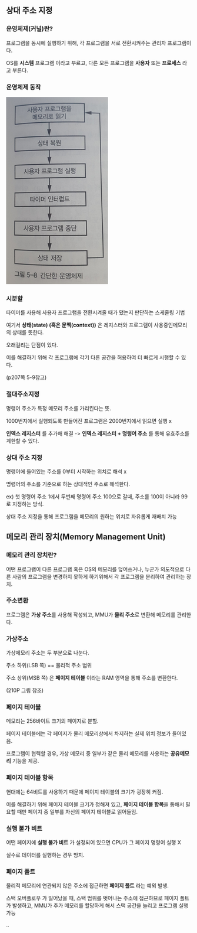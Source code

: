 ## 상대  주소 지정

### 운영체제(커널)란?

프로그램을 동시에 실행하기 위해, 각 프로그램을 서로 전환시켜주는 관리자 프로그램이다.

OS를 **시스템** 프로그램 이라고 부르고, 다른 모든 프로그램을 **사용자** 또는 **프로세스** 라고 부른다.



### 운영체제 동작

![image-20211110212830032](상대주소지정_김두회.assets/image-20211110212830032.png)

### 시분할

타이머를 사용해 사용자 프로그램을 전환시켜줄 때가 됐는지 판단하는 스케줄링 기법

여기서 **상태(state) (혹은 문맥(context))** 은 레지스터와 프로그램이 사용중인메모리의 상태를 뜻한다.

오래걸리는 단점이 있다. 

이를 해결하기 위해 각 프로그램에 각기 다른 공간을 허용하여 더 빠르게 시행할 수 있다.

(p207쪽 5-9참고)



### 절대주소지정

명령어 주소가 특정 메모리 주소를 가리킨다는 뜻.

1000번지에서 실행되도록 만들어진 프로그램은 2000번지에서 읽으면 실행 x

**인덱스 레지스터** 를 추가해 해결 -> **인덱스 레지스터 + 명령어 주소** 를 통해 유효주소를 계한할 수 있다.



### 상대 주소 지정

명령어에 들어있는 주소를 0부터 시작하는 위치로 해석 x 

명령어의 주소를 기준으로 하는 상대적인 주소로 해석한다.

ex) 첫 명령어 주소 1에서 두번째 명령어 주소 100으로 갈때, 주소를 100이 아니라 99로 지정하는 방식.

상대 주소 지정을 통해 프로그램을 메모리의 원하는 위치로 자유롭게 재배치 가능



## 메모리 관리 장치(Memory Management Unit)

### 메모리 관리 장치란?

어떤 프로그램이 다른 프로그램 혹은 OS의 메모리를 덮어쓰거나, 누군가 의도적으로 다른 사람의 프로그램을 변경하지 못하게 하기위해서 각 프로그램을 분리하여 관리하는 장치.



### 주소변환

프로그램은 **가상 주소**를 사용해 작성되고, MMU가 **물리 주소**로 변환해 메모리를 관리한다. 



### 가상주소

가상메모리 주소는 두 부분으로 나눈다.

주소 하위(LSB 쪽) == 물리적 주소 범위

주소 상위(MSB 쪽) 은 **페이지 테이블** 이라는 RAM 영역을 통해 주소를 변환한다.

(210P 그림 참조)



### 페이지 테이블

메모리는 256바이트 크기의 페이지로 분할. 

페이지 테이블에는 각 페이지가 물리 메모리상에서 차지하는 실제 위치 정보가 들어있음. 

프로그램이 협력할 경우, 가상 메모리 중 일부가 같은 물리 메모리를 사용하는 **공유메모리** 기능을 제공.



### 페이지 테이블 항목

현대에는 64비트를 사용하기 때문에 페이지 테이블의 크기가 굉장히 커짐.

 이를 해결하기 위해 페이지 테이블 크기가 정해져 있고, **페이지 테이블 항목**을 통해서 필요할 때만 페이지 중 일부를 자신의 페이지 테이블로 읽어들임.



### 실행 불가 비트

어떤 페이지에 **실행 불가 비트** 가 설정되어 있으면 CPU가 그 페이지 명령어 실행 X

실수로 데이터를 실행하는 경우 방지.



### 페이지 폴트

물리적 메모리에 연관되지 않은 주소에 접근하면 **페이지 폴트** 라는 예외 발생.

스택 오버플로우 가 일어났을 때, 스택 범위를 벗어나는 주소에 접근하므로 페이지 폴트가 발생하고, MMU가 추가 메모리를 할당하게 해서 스택 공간을 늘리고 프로그램 실행 가능

..

